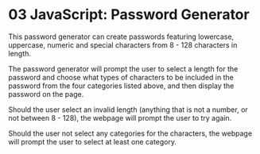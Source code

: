 # 03 JavaScript: Password Generator

This password generator can create passwords featuring lowercase, uppercase, numeric and special characters from 8 - 128 characters in length.

The password generator will prompt the user to select a length for the password and choose what types of characters to be included in the password from the four categories listed above, and then display the password on the page.

Should the user select an invalid length (anything that is not a number, or not between 8 - 128), the webpage will prompt the user to try again.

Should the user not select any categories for the characters, the webpage will prompt the user to select at least one category.